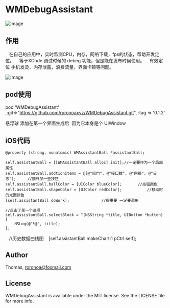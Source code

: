# WMDebugAssistant
 ![image](https://github.com/roronoaxyz/WMDebugAssistant/blob/master/Example/Shot/assistant.gif)

## 作用
    在自己的应用中，实时监测CPU，内存，网络下载，fps的状态，帮助开发定位。
    等于XCode 调试时候的 debeg 功能，但是能在发布时候使用。
    有效定位 手机发烫，内存泄露，浪费流量，界面卡顿等问题。
    
 ![image](https://github.com/roronoaxyz/WMDebugAssistant/blob/master/Example/assistant.gif)

## pod使用
pod 'WMDebugAssistant' ,:git=>"https://github.com/roronoaxyz/WMDebugAssistant.git", :tag => '0.1.2'


悬浮球 添加在第一个界面生成后  因为它本身是个 UIWindow

## iOS代码
    @property (strong, nonatomic) WMAssistantBall *assistantBall;

    self.assistantBall = [[WMAssistantBall alloc] init];//一定要作为一个局部属性
    self.assistantBall.addtionItems = @[@"暗门", @"接口数", @"网络", @"日志"];     //额外加一些按钮
    self.assistantBall.ballColor = [UIColor blueColor];       //按钮颜色
    self.assistantBall.shapeColor = [UIColor redColor];           //移动时的光圈颜色
    [self.assistantBall doWork];              //很重要 一定要调用

    //点击了某一个选项
    self.assistantBall.selectBlock = ^(NSString *title, UIButton *button) {
        NSLog(@"%@", title);
    };
    
    //历史数据曲线图
    [self.assistantBall makeChart:1 pCtrl:self];

## Author

Thomas, roronoa@foxmail.com

## License

WMDebugAssistant is available under the MIT license. See the LICENSE file for more info.
